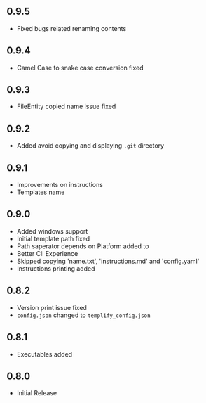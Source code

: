 ## 0.9.5
- Fixed bugs related renaming contents

## 0.9.4
- Camel Case to snake case conversion fixed

## 0.9.3
- FileEntity copied name issue fixed

## 0.9.2
- Added avoid copying and displaying `.git` directory

## 0.9.1
- Improvements on instructions
- Templates name

## 0.9.0

- Added windows support
- Initial template path fixed
- Path saperator depends on Platform added to 
- Better Cli Experience
- Skipped copying 'name.txt', 'instructions.md' and 'config.yaml'
- Instructions printing added

## 0.8.2

- Version print issue fixed
- `config.json` changed to `templify_config.json`

## 0.8.1

- Executables added

## 0.8.0

- Initial Release
